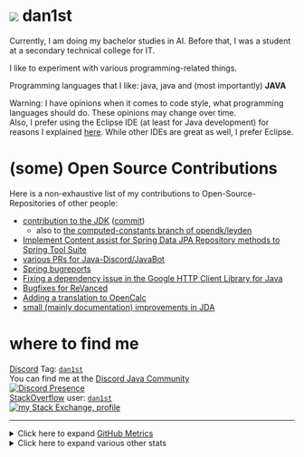 # <img src="https://cdn.discordapp.com/avatars/358291050957111296/04142bc301e89d192b99e2d3664f4723.png" height="100px" /> dan1st

Currently, I am doing my bachelor studies in AI.
Before that, I was a student at a secondary technical college for IT.

I like to experiment with various programming-related things.

Programming languages that I like: java, java and (most importantly) **JAVA**

Warning: I have opinions when it comes to code style, what programming languages should do. These opinions may change over time.  
Also, I prefer using the Eclipse IDE (at least for Java development) for reasons I explained [here](https://gist.github.com/danthe1st/b72175436d9aaf0e19eeca608cce4feb). While other IDEs are great as well, I prefer Eclipse.

# (some) Open Source Contributions

Here is a non-exhaustive list of my contributions to Open-Source-Repositories of other people:

- [contribution to the JDK](https://github.com/openjdk/jdk/pull/15040) ([commit](https://github.com/openjdk/jdk/commit/b463c6d3b0f27c8f124b5733cb9e7677542abe37))
  - also to [the computed-constants branch of opendk/leyden](https://github.com/openjdk/leyden/pull/1)
- [Implement Content assist for Spring Data JPA Repository methods to Spring Tool Suite](https://github.com/spring-projects/sts4/pull/981)
- [various PRs for Java-Discord/JavaBot](https://github.com/Java-Discord/JavaBot/pulls?q=author%3A%40me+sort%3Acomments-desc)
- [Spring bugreports](https://github.com/search?q=org%3Aspring-projects+author%3Adanthe1st&type=issues)
- [Fixing a dependency issue in the Google HTTP Client Library for Java](https://github.com/googleapis/google-http-java-client/pull/1405)
- [Bugfixes for ReVanced](https://github.com/pulls?q=is%3Apr+author%3A%40me+archived%3Afalse+user%3Arevanced+sort%3Acomments-desc)
- [Adding a translation to OpenCalc](https://github.com/Darkempire78/OpenCalc/pull/34)
- [small (mainly documentation) improvements in JDA](https://github.com/DV8FromTheWorld/JDA/pulls?q=author%3A%40me+sort%3Aupdated-desc+)

# where to find me

[Discord](https://discord.com) Tag: [`dan1st`](https://discord.com/users/358291050957111296)<br/>
You can find me at the [Discord Java Community](https://join.javadiscord.net/)<br/>
[![Discord Presence](https://lanyard-profile-readme.vercel.app/api/358291050957111296?theme=light)](https://discord.com/users/358291050957111296)<br/>
[StackOverflow](https://stackoverflow.com) user: [`dan1st`](https://stackoverflow.com/users/10871900/dan1st)<br/>
<a href="https://stackoverflow.com/users/10871900/dan1st"><img src="https://stackexchange.com/users/flair/15064163.png" height="100px" alt="my Stack Exchange, profile" /></a>

---
<details>
  <summary>Click here to expand <a href="https://github.com/lowlighter/metrics">GitHub Metrics</a></summary>
  
  <img src="https://raw.githubusercontent.com/danthe1st/github-stats/generated/metrics.svg" width="75%" alt="GitHub Metrics" />
  
</details>

<details>
  <summary>Click here to expand various other stats</summary>
  
<a href="https://github.com/DenverCoder1/github-readme-streak-stats"><img src="https://streak-stats.demolab.com/?user=danthe1st&hide_border=true&fire=red" height="100px" /></a>


  
##### Stats from github-readme-stats:
<a href=""><img src="https://github-readme-stats.vercel.app/api?username=danthe1st&show_icons=true&include_all_commits=true&count_private=true&theme=cobalt" alt="my github stats" height="150px" /></a>
<a href=""><img src="https://github-readme-stats.vercel.app/api/top-langs/?username=danthe1st&layout=compact&height=200" alt="Top Langs" height="150px" /></a>
##### Stats from github-stats (includes private repositories and organizations):
![](https://github.com/danthe1st/github-stats/blob/generated/overview.svg)
![](https://github.com/danthe1st/github-stats/blob/generated/languages.svg)
  
##### GitHub Profile Trophy
[![GitHub Profile Trophy](https://github-profile-trophy.vercel.app/?username=danthe1st)](https://github.com/ryo-ma/github-profile-trophy)
</details>
